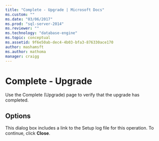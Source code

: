 ```yaml
---
title: "Complete - Upgrade | Microsoft Docs"
ms.custom: ""
ms.date: "03/06/2017"
ms.prod: "sql-server-2014"
ms.reviewer: ""
ms.technology: "database-engine"
ms.topic: conceptual
ms.assetid: 9f6e50ab-dec4-4b03-bfa3-876330ace170
author: mashamsft
ms.author: mathoma
manager: craigg
---
```

# Complete - Upgrade
  Use the Complete (Upgrade) page to verify that the upgrade has completed.  
  
## Options  
 This dialog box includes a link to the Setup log file for this operation. To continue, click **Close**.  
  
  
